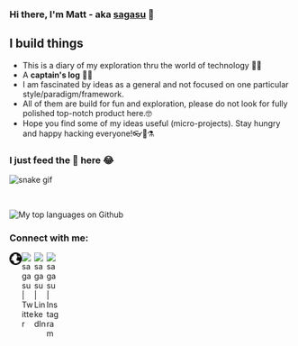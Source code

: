 ### Hi there, I'm Matt - aka [sagasu][website] 👋
  
## I build things 
- This is a diary of my exploration thru the world of technology 🚶🗻
- A **captain's log** 🚀📖
- I am fascinated by ideas as a general and not focused on one particular style/paradigm/framework.
- All of them are build for fun and exploration, please do not look for fully polished top-notch product here.🤓
- Hope you find some of my ideas useful (micro-projects). Stay hungry and happy hacking everyone!👓🧠⚗️  

### I just feed the 🐍 here 😂  

![snake gif](https://github.com/sagasu/sagasu/blob/output/github-contribution-grid-snake.gif)


<br>

![My top languages on Github](https://github-readme-stats.vercel.app/api/top-langs/?username=sagasu&hide=xml,css,html,asp)

### Connect with me:
[<img align="left" alt="sagasu blog" width="22px" src="https://raw.githubusercontent.com/iconic/open-iconic/master/svg/globe.svg" />][website]
[<img align="left" alt="sagasu | Twitter" width="22px" src="https://cdn.jsdelivr.net/npm/simple-icons@v3/icons/twitter.svg" />][twitter]
[<img align="left" alt="sagasu | LinkedIn" width="22px" src="https://cdn.jsdelivr.net/npm/simple-icons@v3/icons/linkedin.svg" />][linkedin]
[<img align="left" alt="sagasu | Instagram" width="22px" src="https://cdn.jsdelivr.net/npm/simple-icons@v3/icons/instagram.svg" />][instagram]

<!-- [![Analytics](https://ga-beacon.appspot.com/UA-174682064-1/welcome-page)] -->
<!-- <br><br>
<img align="left" alt="sagasu's Github Stats" src="https://github-readme-stats.vercel.app/api?username=sagasu&show_icons=true&hide_border=true" /> -->


[website]: http://kuebiko.blogspot.com/
[twitter]: https://twitter.com/kopijmateusz
[instagram]: https://www.instagram.com/shiraberu/
[linkedin]: https://linkedin.com/in/mateusz-kopij-b579981